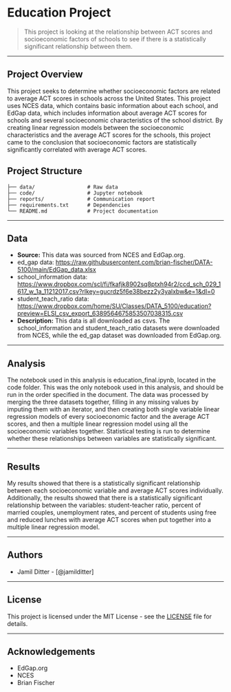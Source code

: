 # Education Project


> This project is looking at the relationship between ACT scores and socioeconomic factors of schools to see if there is a statistically significant relationship between them.


---


## Project Overview


This project seeks to determine whether socioeconomic factors are related to average ACT scores in schools across the United States. This project uses NCES data, which contains basic information about each school, and EdGap data, which includes information about average ACT scores for schools and several socioeconomic characteristics of the school district. By creating linear regression models between the socioeconomic characteristics and the average ACT scores for the schools, this project came to the conclusion that socioeconomic factors are statistically significantly correlated with average ACT scores.


## Project Structure


```
├── data/                 # Raw data
├── code/                 # Jupyter notebook
├── reports/              # Communication report
├── requirements.txt      # Dependencies
└── README.md             # Project documentation
```


---


## Data


- **Source:** This data was sourced from NCES and EdGap.org.
- ed_gap data: https://raw.githubusercontent.com/brian-fischer/DATA-5100/main/EdGap_data.xlsx
- school_information data: https://www.dropbox.com/scl/fi/fkafjk8902sq8ptxh94r2/ccd_sch_029_1617_w_1a_11212017.csv?rlkey=gucrdz5f6e38bezz2y3yalxbw&e=1&dl=0
- student_teach_ratio data: https://www.dropbox.com/home/SU/Classes/DATA_5100/education?preview=ELSI_csv_export_6389564675853507038315.csv
- **Description:** This data is all downloaded as csvs. The school_information and student_teach_ratio datasets were downloaded from NCES, while the ed_gap dataset was downloaded from EdGap.org.


---


## Analysis


The notebook used in this analysis is education_final.ipynb, located in the code folder. This was the only notebook used in this analysis, and should be run in the order specified in the document. The data was processed by merging the three datasets together, filling in any missing values by imputing them with an iterator, and then creating both single variable linear regression models of every socioeconomic factor and the average ACT scores, and then a multiple linear regression model using all the socioeconomic variables together. Statistical testing is run to determine whether these relationships between variables are statistically significant.


---


## Results


My results showed that there is a statistically significant relationship between each socioeconomic variable and average ACT scores individually. Additionally, the results showed that there is a statistically significant relationship between the variables: student-teacher ratio, percent of married couples, unemployment rates, and percent of students using free and reduced lunches with average ACT scores when put together into a multiple linear regression model. 


---


## Authors


- Jamil Ditter - [@jamilditter]


---


## License


This project is licensed under the MIT License - see the [LICENSE](LICENSE) file for details.


---


## Acknowledgements


- EdGap.org
- NCES
- Brian Fischer
